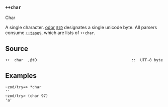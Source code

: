 ### `++char`

Char

A single character. [odor]() [`@tD`]() designates a single unicode byte. All
parsers consume [`++tape`]()s, which are lists of `++char`.


Source
------

    ++  char  ,@tD                                          ::  UTF-8 byte

Examples
--------

    ~zod/try=> *char
    ''
    ~zod/try> (char 97)
    'a'


